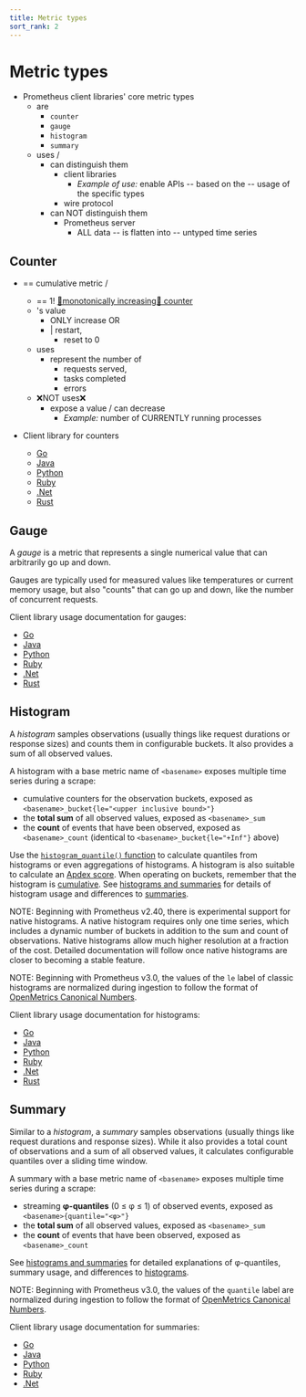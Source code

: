 ```yaml
---
title: Metric types
sort_rank: 2
---
```


# Metric types

* Prometheus client libraries' core metric types
  * are
    * `counter`
    * `gauge`
    * `histogram`
    * `summary`
  * uses /
    * can distinguish them
      * client libraries
        * _Example of use:_ enable APIs -- based on the -- usage of the specific types
      * wire protocol 
    * can NOT distinguish them
      * Prometheus server
        * ALL data -- is flatten into -- untyped time series

## Counter

* == cumulative metric /
  * == 1! [👀monotonically increasing👀 counter](https://en.wikipedia.org/wiki/Monotonic_function) 
  * 's value
    * ONLY increase OR
    * | restart,
      * reset to 0
  * uses
    * represent the number of 
      * requests served,
      * tasks completed
      * errors
  * ❌NOT uses❌
    * expose a value / can decrease
      * _Example:_ number of CURRENTLY running processes

* Client library for counters
  * [Go](http://godoc.org/github.com/prometheus/client_golang/prometheus#Counter)
  * [Java](https://prometheus.github.io/client_java/getting-started/metric-types/#counter)
  * [Python](https://prometheus.github.io/client_python/instrumenting/counter/)
  * [Ruby](https://github.com/prometheus/client_ruby#counter)
  * [.Net](https://github.com/prometheus-net/prometheus-net#counters)
  * [Rust](https://docs.rs/prometheus-client/latest/prometheus_client/metrics/counter/index.html)

## Gauge

A _gauge_ is a metric that represents a single numerical value that can
arbitrarily go up and down.

Gauges are typically used for measured values like temperatures or current
memory usage, but also "counts" that can go up and down, like the number of
concurrent requests.

Client library usage documentation for gauges:

   * [Go](http://godoc.org/github.com/prometheus/client_golang/prometheus#Gauge)
   * [Java](https://prometheus.github.io/client_java/getting-started/metric-types/#gauge)
   * [Python](https://prometheus.github.io/client_python/instrumenting/gauge/)
   * [Ruby](https://github.com/prometheus/client_ruby#gauge)
   * [.Net](https://github.com/prometheus-net/prometheus-net#gauges)
   * [Rust](https://docs.rs/prometheus-client/latest/prometheus_client/metrics/gauge/index.html)

## Histogram

A _histogram_ samples observations (usually things like request durations or
response sizes) and counts them in configurable buckets. It also provides a sum
of all observed values.

A histogram with a base metric name of `<basename>` exposes multiple time series
during a scrape:

  * cumulative counters for the observation buckets, exposed as `<basename>_bucket{le="<upper inclusive bound>"}`
  * the **total sum** of all observed values, exposed as `<basename>_sum`
  * the **count** of events that have been observed, exposed as `<basename>_count` (identical to `<basename>_bucket{le="+Inf"}` above)

Use the
[`histogram_quantile()` function](/docs/prometheus/latest/querying/functions/#histogram_quantile)
to calculate quantiles from histograms or even aggregations of histograms. A
histogram is also suitable to calculate an
[Apdex score](http://en.wikipedia.org/wiki/Apdex). When operating on buckets,
remember that the histogram is
[cumulative](https://en.wikipedia.org/wiki/Histogram#Cumulative_histogram). See
[histograms and summaries](/docs/practices/histograms) for details of histogram
usage and differences to [summaries](#summary).

NOTE: Beginning with Prometheus v2.40, there is experimental support for native
histograms. A native histogram requires only one time series, which includes a
dynamic number of buckets in addition to the sum and count of
observations. Native histograms allow much higher resolution at a fraction of
the cost. Detailed documentation will follow once native histograms are closer
to becoming a stable feature.

NOTE: Beginning with Prometheus v3.0, the values of the `le` label of classic
histograms are normalized during ingestion to follow the format of
[OpenMetrics Canonical Numbers](https://github.com/prometheus/OpenMetrics/blob/main/specification/OpenMetrics.md#considerations-canonical-numbers).

Client library usage documentation for histograms:

   * [Go](http://godoc.org/github.com/prometheus/client_golang/prometheus#Histogram)
   * [Java](https://prometheus.github.io/client_java/getting-started/metric-types/#histogram)
   * [Python](https://prometheus.github.io/client_python/instrumenting/histogram/)
   * [Ruby](https://github.com/prometheus/client_ruby#histogram)
   * [.Net](https://github.com/prometheus-net/prometheus-net#histogram)
   * [Rust](https://docs.rs/prometheus-client/latest/prometheus_client/metrics/histogram/index.html)

## Summary

Similar to a _histogram_, a _summary_ samples observations (usually things like
request durations and response sizes). While it also provides a total count of
observations and a sum of all observed values, it calculates configurable
quantiles over a sliding time window.

A summary with a base metric name of `<basename>` exposes multiple time series
during a scrape:

  * streaming **φ-quantiles** (0 ≤ φ ≤ 1) of observed events, exposed as `<basename>{quantile="<φ>"}`
  * the **total sum** of all observed values, exposed as `<basename>_sum`
  * the **count** of events that have been observed, exposed as `<basename>_count`

See [histograms and summaries](/docs/practices/histograms) for
detailed explanations of φ-quantiles, summary usage, and differences
to [histograms](#histogram).

NOTE: Beginning with Prometheus v3.0, the values of the `quantile` label are normalized during
ingestion to follow the format of [OpenMetrics Canonical Numbers](https://github.com/prometheus/OpenMetrics/blob/main/specification/OpenMetrics.md#considerations-canonical-numbers).

Client library usage documentation for summaries:

   * [Go](http://godoc.org/github.com/prometheus/client_golang/prometheus#Summary)
   * [Java](https://prometheus.github.io/client_java/getting-started/metric-types/#summary)
   * [Python](https://prometheus.github.io/client_python/instrumenting/summary/)
   * [Ruby](https://github.com/prometheus/client_ruby#summary)
   * [.Net](https://github.com/prometheus-net/prometheus-net#summary)
